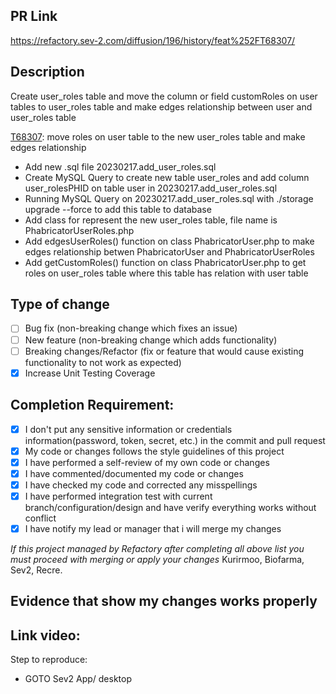 ## PR Link
https://refactory.sev-2.com/diffusion/196/history/feat%252FT68307/

## Description

Create user_roles table and move the column or field customRoles on user tables to user_roles table and make edges relationship between user and user_roles table

[T68307](https://refactory.sev-2.com/diffusion/196/repository/feat%252FT68307/): move roles on user table to the new user_roles table and make edges relationship

- Add new .sql file 20230217.add_user_roles.sql
- Create MySQL Query to create new table user_roles and add column user_rolesPHID on table user in 20230217.add_user_roles.sql
- Running MySQL Query on 20230217.add_user_roles.sql with ./storage upgrade --force to add this table to database
- Add class for represent the new user_roles table, file name is PhabricatorUserRoles.php
- Add edgesUserRoles() function on class PhabricatorUser.php to make edges relationship betwen PhabricatorUser and PhabricatorUserRoles
- Add getCustomRoles() function on class PhabricatorUser.php to get roles on user_roles table where this table has relation with user table

## Type of change

- [ ] Bug fix (non-breaking change which fixes an issue)
- [ ] New feature (non-breaking change which adds functionality)
- [ ] Breaking changes/Refactor (fix or feature that would cause existing functionality to not work as expected)
- [x] Increase Unit Testing Coverage

## Completion Requirement:

- [x] I don't put any sensitive information or credentials information(password, token, secret, etc.) in the commit and pull request
- [x] My code or changes follows the style guidelines of this project
- [x] I have performed a self-review of my own code or changes
- [x] I have commented/documented my code or changes
- [x] I have checked my code and corrected any misspellings
- [x] I have performed integration test with current branch/configuration/design and have verify everything works without conflict
- [x] I have notify my lead or manager that i will merge my changes 

*If this project managed by Refactory after completing all above list you must proceed with merging or apply your changes*
Kurirmoo, Biofarma, Sev2, Recre.

## Evidence that show my changes works properly 

Link video:
- 
Step to reproduce:
- GOTO Sev2 App/ desktop
